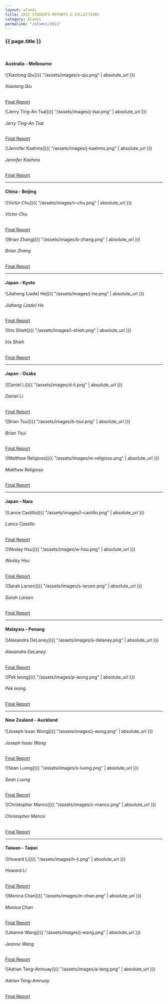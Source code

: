 ```yaml
---
layout: alumni
title: 2011 STUDENTS REPORTS & COLLECTIONS
category: Alumni
permalink: "/alumni/2011"
---
```


### {{ page.title }}
<br>

#### Australia - Melbourne

<div class="prime-people" markdown="1">

<div class="row">
<div class="col-2 text-center" markdown="1">
![Xiaolong Qiu]({{ "/assets/images/x-qiu.png" | absolute_url }})

###### Xiaolong Qiu

[Final Report](#)
</div>

<div class="col-2 text-center" markdown="1">
![Jerry Ting-An Tsai]({{ "/assets/images/j-tsai.png" | absolute_url }})

###### Jerry Ting-An Tsai

[Final Report](#)
</div>

<div class="col-2 text-center" markdown="1">
![Jennifer Kaehms]({{ "/assets/images/j-kaehms.png" | absolute_url }})

###### Jennifer Kaehms

[Final Report](#)
</div>

</div>

</div>


---


#### China - Beijing

<div class="prime-people" markdown="1">

<div class="row">

<div class="col-2 text-center" markdown="1">
![Victor Chu]({{ "/assets/images/v-chu.png" | absolute_url }})

###### Victor Chu

[Final Report](#)
</div>

<div class="col-2 text-center" markdown="1">
![Brian Zhang]({{ "/assets/images/b-zhang.png" | absolute_url }})

###### Brian Zhang

[Final Report](#)
</div>

</div>

</div>

---


#### Japan - Kyoto

<div class="prime-people" markdown="1">

<div class="row">

<div class="col-2 text-center" markdown="1">
![Jiaheng (Jade) He]({{ "/assets/images/j-he.png" | absolute_url }})

###### Jiaheng (Jade) He

[Final Report](#)
</div>

<div class="col-2 text-center" markdown="1">
![Iris Shieh]({{ "/assets/images/i-shieh.png" | absolute_url }})

###### Iris Shieh

[Final Report](#)
</div>

</div>

</div>

---


#### Japan - Osaka

<div class="prime-people" markdown="1">

<div class="row">

<div class="col-2 text-center" markdown="1">
![Daniel Li]({{ "/assets/images/d-li.png" | absolute_url }})

###### Daniel Li

[Final Report](#)
</div>

<div class="col-2 text-center" markdown="1">
![Brian Tsui]({{ "/assets/images/b-tsui.png" | absolute_url }})

###### Brian Tsui

[Final Report](#)
</div>

<div class="col-2 text-center" markdown="1">
![Matthew Religioso]({{ "/assets/images/m-religioso.png" | absolute_url }})

###### Matthew Religioso

[Final Report](#)
</div>

</div>

</div>


---


#### Japan - Nara

<div class="prime-people" markdown="1">

<div class="row">

<div class="col-2 text-center" markdown="1">
![Lance Castillo]({{ "/assets/images/l-castillo.png" | absolute_url }})

###### Lance Castillo

[Final Report](#)
</div>

<div class="col-2 text-center" markdown="1">
![Wesley Hsu]({{ "/assets/images/w-hsu.png" | absolute_url }})

###### Wesley Hsu

[Final Report](#)
</div>

<div class="col-2 text-center" markdown="1">
![Sarah Larsen]({{ "/assets/images/s-larsen.png" | absolute_url }})

###### Sarah Larsen

[Final Report](#)
</div>

</div>

</div>


---


#### Malaysia - Penang

<div class="prime-people" markdown="1">

<div class="row">

<div class="col-2 text-center" markdown="1">
![Alexandra DeLaney]({{ "/assets/images/a-delaney.png" | absolute_url }})

###### Alexandra DeLaney

[Final Report](#)
</div>

<div class="col-2 text-center" markdown="1">
![Pek Ieong]({{ "/assets/images/p-ieong.png" | absolute_url }})

###### Pek Ieong

[Final Report](#)
</div>

</div>

</div>


---


#### New Zealand - Auckland

<div class="prime-people" markdown="1">

<div class="row">

<div class="col-2 text-center" markdown="1">
![Joseph Issac Wong]({{ "/assets/images/j-wong.png" | absolute_url }})

###### Joseph Issac Wong

[Final Report](#)
</div>

<div class="col-2 text-center" markdown="1">
![Sean Luong]({{ "/assets/images/s-luong.png" | absolute_url }})

###### Sean Luong

[Final Report](#)
</div>

<div class="col-2 text-center" markdown="1">
![Christopher Manco]({{ "/assets/images/c-manco.png" | absolute_url }})

###### Christopher Manco

[Final Report](#)
</div>

</div>

</div>


---


#### Taiwan - Taipei

<div class="prime-people" markdown="1">

<div class="row">

<div class="col-2 text-center" markdown="1">
![Howard Li]({{ "/assets/images/h-li.png" | absolute_url }})

###### Howard Li

[Final Report](#)
</div>

<div class="col-2 text-center" markdown="1">
![Monica Chan]({{ "/assets/images/m-chan.png" | absolute_url }})

###### Monica Chan

[Final Report](#)
</div>

<div class="col-2 text-center" markdown="1">
![Jeanne Wang]({{ "/assets/images/j-wang.png" | absolute_url }})

###### Jeanne Wang

[Final Report](#)
</div>

<div class="col-2 text-center" markdown="1">
![Adrian Teng-Amnuay]({{ "/assets/images/a-teng.png" | absolute_url }})

###### Adrian Teng-Amnuay

[Final Report](#)
</div>

</div>

</div>
